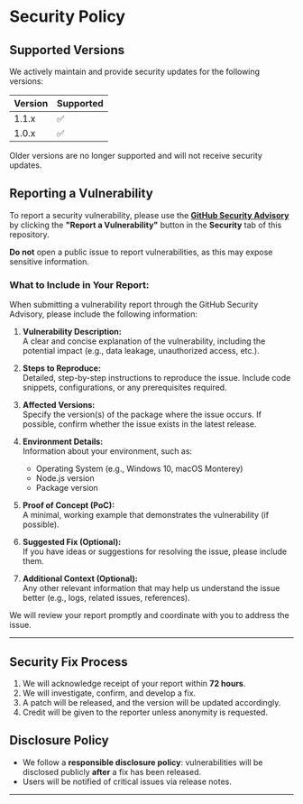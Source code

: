 # Security Policy

## Supported Versions

We actively maintain and provide security updates for the following versions:

| Version | Supported          |
| ------- | ------------------ |
| 1.1.x   | :white_check_mark: |
| 1.0.x   | :white_check_mark: |

Older versions are no longer supported and will not receive security updates.

## Reporting a Vulnerability

To report a security vulnerability, please use the **[GitHub Security Advisory](../../security/advisories/new)** by clicking the **"Report a Vulnerability"** button in the **Security** tab of this repository.

**Do not** open a public issue to report vulnerabilities, as this may expose sensitive information.

### What to Include in Your Report:

When submitting a vulnerability report through the GitHub Security Advisory, please include the following information:

1. **Vulnerability Description:**  
   A clear and concise explanation of the vulnerability, including the potential impact (e.g., data leakage, unauthorized access, etc.).

2. **Steps to Reproduce:**  
   Detailed, step-by-step instructions to reproduce the issue. Include code snippets, configurations, or any prerequisites required.

3. **Affected Versions:**  
   Specify the version(s) of the package where the issue occurs. If possible, confirm whether the issue exists in the latest release.

4. **Environment Details:**  
   Information about your environment, such as:
   - Operating System (e.g., Windows 10, macOS Monterey)
   - Node.js version
   - Package version

5. **Proof of Concept (PoC):**  
   A minimal, working example that demonstrates the vulnerability (if possible).

6. **Suggested Fix (Optional):**  
   If you have ideas or suggestions for resolving the issue, please include them.

7. **Additional Context (Optional):**  
   Any other relevant information that may help us understand the issue better (e.g., logs, related issues, references).

We will review your report promptly and coordinate with you to address the issue.

---

## Security Fix Process

1. We will acknowledge receipt of your report within **72 hours**.
2. We will investigate, confirm, and develop a fix.
3. A patch will be released, and the version will be updated accordingly.
4. Credit will be given to the reporter unless anonymity is requested.

## Disclosure Policy

- We follow a **responsible disclosure policy**: vulnerabilities will be disclosed publicly **after** a fix has been released.
- Users will be notified of critical issues via release notes.

---
